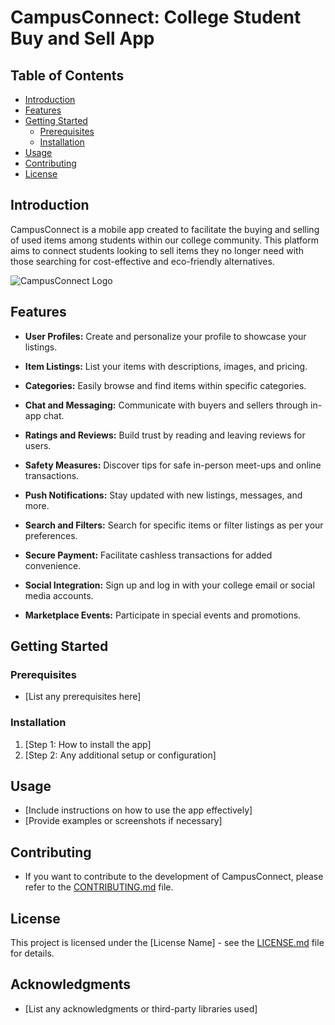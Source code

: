 # CampusConnect: College Student Buy and Sell App

## Table of Contents
- [Introduction](#introduction)
- [Features](#features)
- [Getting Started](#getting-started)
  - [Prerequisites](#prerequisites)
  - [Installation](#installation)
- [Usage](#usage)
- [Contributing](#contributing)
- [License](#license)

## Introduction

CampusConnect is a mobile app created to facilitate the buying and selling of used items among students within our college community. This platform aims to connect students looking to sell items they no longer need with those searching for cost-effective and eco-friendly alternatives.

![CampusConnect Logo](link_to_logo_image)

## Features

- **User Profiles:** Create and personalize your profile to showcase your listings.

- **Item Listings:** List your items with descriptions, images, and pricing.

- **Categories:** Easily browse and find items within specific categories.

- **Chat and Messaging:** Communicate with buyers and sellers through in-app chat.

- **Ratings and Reviews:** Build trust by reading and leaving reviews for users.

- **Safety Measures:** Discover tips for safe in-person meet-ups and online transactions.

- **Push Notifications:** Stay updated with new listings, messages, and more.

- **Search and Filters:** Search for specific items or filter listings as per your preferences.

- **Secure Payment:** Facilitate cashless transactions for added convenience.

- **Social Integration:** Sign up and log in with your college email or social media accounts.

- **Marketplace Events:** Participate in special events and promotions.

## Getting Started

### Prerequisites

- [List any prerequisites here]

### Installation

1. [Step 1: How to install the app]
2. [Step 2: Any additional setup or configuration]

## Usage

- [Include instructions on how to use the app effectively]
- [Provide examples or screenshots if necessary]

## Contributing

- If you want to contribute to the development of CampusConnect, please refer to the [CONTRIBUTING.md](CONTRIBUTING.md) file.

## License

This project is licensed under the [License Name] - see the [LICENSE.md](LICENSE.md) file for details.

## Acknowledgments

- [List any acknowledgments or third-party libraries used]

